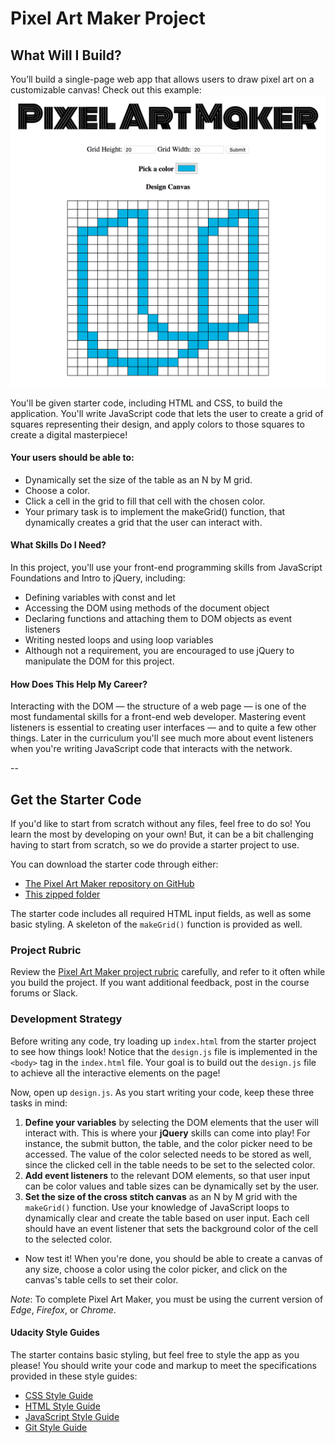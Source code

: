 # Pixel Art Maker Project

## What Will I Build?
You’ll build a single-page web app that allows users to draw pixel art on a customizable canvas! Check out this example:
![Pixel Art Project](screenshot.png)  

You'll be given starter code, including HTML and CSS, to build the application. You'll write JavaScript code that lets the user to create a grid of squares representing their design, and apply colors to those squares to create a digital masterpiece!  
  
#### Your users should be able to:
- Dynamically set the size of the table as an N by M grid.
- Choose a color.
- Click a cell in the grid to fill that cell with the chosen color.
- Your primary task is to implement the makeGrid() function, that dynamically creates a grid that the user can interact with.

#### What Skills Do I Need?
In this project, you'll use your front-end programming skills from JavaScript Foundations and Intro to jQuery, including:
- Defining variables with const and let
- Accessing the DOM using methods of the document object
- Declaring functions and attaching them to DOM objects as event listeners
- Writing nested loops and using loop variables
- Although not a requirement, you are encouraged to use jQuery to manipulate the DOM for this project.

#### How Does This Help My Career?
Interacting with the DOM — the structure of a web page — is one of the most fundamental skills for a front-end web developer. Mastering event listeners is essential to creating user interfaces — and to quite a few other things. Later in the curriculum you'll see much more about event listeners when you're writing JavaScript code that interacts with the network.

--

## Get the Starter Code
If you'd like to start from scratch without any files, feel free to do so! You learn the most by developing on your own! But, it can be a bit challenging having to start from scratch, so we do provide a starter project to use.  
  
You can download the starter code through either:  
- [The Pixel Art Maker repository on GitHub](https://github.com/udacity/project-pixel-art-maker-starter)
- [This zipped folder](https://github.com/udacity/project-pixel-art-maker-starter/archive/master.zip)

The starter code includes all required HTML input fields, as well as some basic styling. A skeleton of the `makeGrid()` function is provided as well.  

### Project Rubric
Review the [Pixel Art Maker project rubric](https://github.com/udacity/project-pixel-art-maker-starter) carefully, and refer to it often while you build the project. If you want additional feedback, post in the course forums or Slack.

### Development Strategy
Before writing any code, try loading up `index.html` from the starter project to see how things look! Notice that the `design.js` file is implemented in the `<body>` tag in the `index.html` file. Your goal is to build out the `design.js` file to achieve all the interactive elements on the page!  
  
Now, open up `design.js`. As you start writing your code, keep these three tasks in mind:  
1. **Define your variables** by selecting the DOM elements that the user will interact with. This is where your **jQuery** skills can come into play! For instance, the submit button, the table, and the color picker need to be accessed. The value of the color selected needs to be stored as well, since the clicked cell in the table needs to be set to the selected color.
1. **Add event listeners** to the relevant DOM elements, so that user input can be color values and table sizes can be dynamically set by the user.
1. **Set the size of the cross stitch canvas** as an N by M grid with the `makeGrid()` function. Use your knowledge of JavaScript loops to dynamically clear and create the table based on user input. Each cell should have an event listener that sets the background color of the cell to the selected color.
- Now test it! When you're done, you should be able to create a canvas of any size, choose a color using the color picker, and click on the canvas's table cells to set their color.
  
*Note*: To complete Pixel Art Maker, you must be using the current version of *Edge*, *Firefox*, or *Chrome*.  
  
#### Udacity Style Guides
The starter contains basic styling, but feel free to style the app as you please! You should write your code and markup to meet the specifications provided in these style guides:
- [CSS Style Guide](http://udacity.github.io/frontend-nanodegree-styleguide/css.html)
- [HTML Style Guide](http://udacity.github.io/frontend-nanodegree-styleguide/index.html)
- [JavaScript Style Guide](http://udacity.github.io/frontend-nanodegree-styleguide/javascript.html)
- [Git Style Guide](https://udacity.github.io/git-styleguide/)
